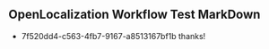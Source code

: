 ## OpenLocalization Workflow Test MarkDown

* 7f520dd4-c563-4fb7-9167-a8513167bf1b 
thanks!



<!--HONumber=Jan16_HO3-->
